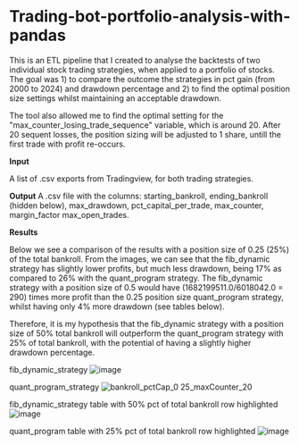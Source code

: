 ﻿# Trading-bot-portfolio-analysis-with-pandas

This is an ETL pipeline that I created to analyse the backtests of two individual stock trading strategies, when applied to a portfolio of stocks. The goal was 1) to compare the outcome the strategies in pct gain (from 2000 to 2024) and drawdown percentage and 2) to find the optimal position size settings whilst maintaining an acceptable drawdown.

The tool also allowed me to find the optimal setting for the "max_counter_losing_trade_sequence" variable, which is around 20. After 20 sequent losses, the position sizing will be adjusted to 1 share, untill the first trade with profit re-occurs.

**Input**

A list of .csv exports from Tradingview, for both trading strategies.

**Output**
A .csv file with the columns: starting_bankroll, ending_bankroll (hidden below), max_drawdown, pct_capital_per_trade, max_counter, margin_factor	max_open_trades.

**Results**

Below we see a comparison of the results with a position size of 0.25 (25%) of the total bankroll. From the images, we can see that the fib_dynamic strategy has slightly lower profits, but much less drawdown, being 17% as compared to 26% with the quant_program strategy. The fib_dynamic strategy with a position size of 0.5 would have (1682199511.0/6018042.0 = 290) times more profit than the 0.25 position size quant_program strategy, whilst having only 4% more drawdown (see tables below).

Therefore, it is my hypothesis that the fib_dynamic strategy with a position size of 50% total bankroll will outperform the quant_program strategy with 25% of total bankroll, with the potential of having a slightly higher drawdown percentage.

fib_dynamic_strategy
![image](https://github.com/user-attachments/assets/43f71fd7-7c95-498f-bb7d-305347483e21)

quant_program_strategy
![bankroll_pctCap_0 25_maxCounter_20](https://github.com/user-attachments/assets/cc746b4d-83e0-406c-b98e-d2f031b3ea1a)

fib_dynamic_strategy table with 50% pct of total bankroll row highlighted
![image](https://github.com/user-attachments/assets/7881d634-587f-43a7-bdeb-4f973f372224)

quant_program table with 25% pct of total bankroll row highlighted
![image](https://github.com/user-attachments/assets/0f1ca197-6370-42a2-8878-3b28da520438)

